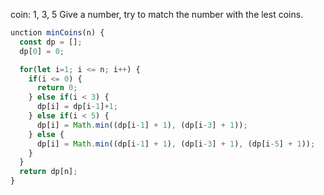 coin: 1, 3, 5
Give a number, try to match the number with the lest coins.
```js
unction minCoins(n) {
  const dp = [];
  dp[0] = 0;

  for(let i=1; i <= n; i++) {
    if(i <= 0) {
      return 0;
    } else if(i < 3) {
      dp[i] = dp[i-1]+1;
    } else if(i < 5) {
      dp[i] = Math.min((dp[i-1] + 1), (dp[i-3] + 1));
    } else {
      dp[i] = Math.min((dp[i-1] + 1), (dp[i-3] + 1), (dp[i-5] + 1));
    }
  }
  return dp[n];
}
```
